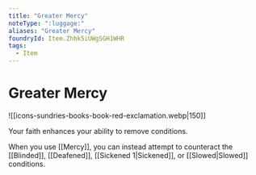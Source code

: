 ```yaml
---
title: "Greater Mercy"
noteType: ":luggage:"
aliases: "Greater Mercy"
foundryId: Item.Zhhk5iUWgSGH1WHR
tags:
  - Item
---
```


# Greater Mercy
![[icons-sundries-books-book-red-exclamation.webp|150]]

Your faith enhances your ability to remove conditions.

When you use [[Mercy]], you can instead attempt to counteract the [[Blinded]], [[Deafened]], [[Sickened 1|Sickened]], or [[Slowed|Slowed]] conditions.

